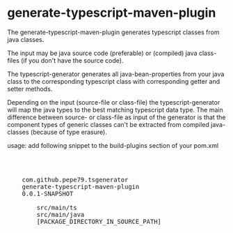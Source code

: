 <h1>generate-typescript-maven-plugin</h1>
The generate-typescript-maven-plugin generates typescript classes from java classes.

The input may be java source code (preferable) or (compiled) 
java class-files (if you don't have the source code).

The typescript-generator generates all java-bean-properties from your java class to the corresponding 
typescript class with corresponding getter and setter methods. 

Depending on the input (source-file or class-file) the typescript-generator will map the java types to the 
best matching typescript data type. The main difference between source- or class-file as input of the 
generator is that the component types of generic classes can't be extracted from compiled java-classes 
(because of type erasure).


usage:
add following snippet to the build-plugins section of your pom.xml 
<pre>


<plugin>
	<groupId>com.github.pepe79.tsgenerator</groupId>
	<artifactId>generate-typescript-maven-plugin</artifactId>
	<version>0.0.1-SNAPSHOT</version>
	<configuration>
		<targetDirectory>src/main/ts</targetDirectory>
		<sourceDirectory>src/main/java</sourceDirectory>
		<packageDirectory>[PACKAGE_DIRECTORY_IN_SOURCE_PATH]</packageDirectory>
		
		<!-- Exclude list of simple class names (without package) -->
		<!--
		<excludes>
			<exclude></exclude>
			<exclude></exclude>
			<exclude></exclude>
		</excludes>
		-->

		<!-- Include sources outside of your configured source package -->
		<!--
		<includeSources>
			<includeSource>package/directory/to/source/Source.java</includeSource>
		</includeSources>
		-->

		<!-- Include compiled classes (dont forget to add the corresponding jar to the plugin dependencies) -->
		<!--
		<classes>
			<class>full.qualified.Classname.Here</class>
			<class>...</class>
		</classes>
		-->
		
	</configuration>
	<dependencies>
		<!-- If you have included classes for generation you have to configure the corresponding jars, 
		where this classes can be found. -->
		<!--
		<dependency>
			<groupId>...</groupId>
			<artifactId>...</artifactId>
			<version>...</version>
		</dependency>
		-->
	</dependencies>
</plugin>


</pre>
